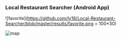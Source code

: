 ### Local Restaurant Searcher (Android App)

![favorite](https://github.com/ly16/Local-Restaurant-Searcher/blob/master/results/favorite.png = 100*30)

![map](https://github.com/ly16/Local-Restaurant-Searcher/blob/master/results/googleMap.png)
